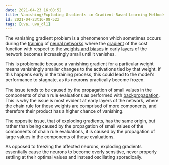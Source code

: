```yaml
---
date: 2021-04-23 16:08:52
title: Vanishing/Exploding Gradients in Gradient-Based Learning Methods
id: 2021-04-23t16-08-52z
tags: [uva, uva_dl1]
---
```


The vanishing gradient problem is a phenomenon which sometimes occurs during the
[training](./2021-04-26t19-23-41z.md) of
[neural networks](./2021-04-26t18-14-48z.md) where the
[gradient](./2021-04-27t18-05-20z.md) of the cost function with respect to the
[weights and biases](./2021-04-26t15-11-38z) in early
[layers](./2021-04-26t18-54-00z.md) of the network becomes increasingly small
until it vanishes.

This is problematic because a vanishing gradient for a particular weight means
vanishingly smaller changes to the activations tied by that weight. If this
happens early in the training process, this could lead to the model's
performance to stagnate, as its neurons practically become frozen.

The issue tends to be caused by the propagation of small values in the
components of chain rule evaluations as performed with
[backpropagation](./2021-04-27t16-55-26z.md). This is why the issue is most
evident at early layers of the network, where the chain rule for those weights
are comprised of more components, and therefore their product has a higher
chance of vanishing.

The opposite issue, that of exploding gradients, has the same origin, but rather
than being caused by the propagation of small values of the components of chain
rule evaluations, it is caused by the propagation of large values in the
components of these evaluations.

As opposed to freezing the affected neurons, exploding gradients essentially
cause the neurons to become overly sensitive, never properly settling at their
optimal values and instead oscillating sporadically.

